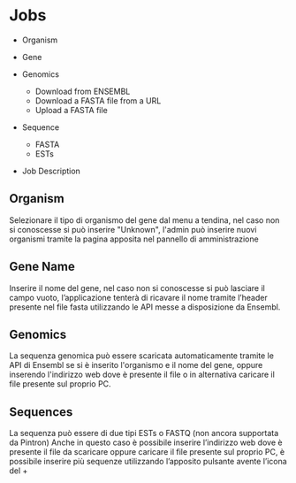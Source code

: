 Jobs
====


* Organism
* Gene
* Genomics

  * Download from ENSEMBL
  * Download a FASTA file from a URL
  * Upload a FASTA file
* Sequence

  * FASTA
  * ESTs
* Job Description

Organism
--------
Selezionare il tipo di organismo del gene dal menu a tendina, nel caso non si conoscesse si può inserire "Unknown", l'admin può inserire nuovi organismi tramite la pagina apposita nel pannello di amministrazione


Gene Name
---------
Inserire il nome del gene, nel caso non si conoscesse si può lasciare il campo vuoto, l’applicazione tenterà di ricavare il nome tramite
l’header presente nel file fasta utilizzando le API messe a disposizione da Ensembl.

Genomics
--------
La sequenza genomica può essere scaricata automaticamente tramite le API di Ensembl se si è inserito l'organismo e il nome del gene,
oppure inserendo l'indirizzo web dove è presente il file o in alternativa caricare il file presente sul proprio PC.

Sequences
---------
La sequenza può essere di due tipi ESTs o FASTQ (non ancora supportata da Pintron) 
Anche in questo caso è possibile inserire l’indirizzo web dove è
presente il file da scaricare oppure caricare il file presente sul proprio PC, è possibile
inserire più sequenze utilizzando l’apposito pulsante avente l’icona del +